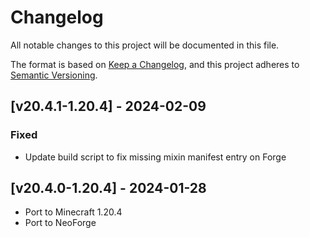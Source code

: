 # Changelog
All notable changes to this project will be documented in this file.

The format is based on [Keep a Changelog](https://keepachangelog.com/en/1.0.0/),
and this project adheres to [Semantic Versioning](https://semver.org/spec/v2.0.0.html).

## [v20.4.1-1.20.4] - 2024-02-09
### Fixed
- Update build script to fix missing mixin manifest entry on Forge

## [v20.4.0-1.20.4] - 2024-01-28
- Port to Minecraft 1.20.4
- Port to NeoForge
